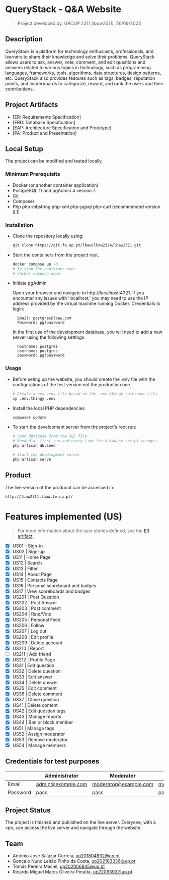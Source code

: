 # QueryStack - Q&A Website
> Project developed  by:
> GROUP 2311 _(lbaw2311)_, 26/09/2023

## Description 
QueryStack is a platform for technology enthusiasts, professionals, and learners to share their knowledge and solve their problems. QueryStack allows users to ask, answer, vote, comment, and edit questions and answers related to various topics in technology, such as programming languages, frameworks, tools, algorithms, data structures, design patterns, etc. QueryStack also provides features such as tags, badges, reputation points, and leaderboards to categorize, reward, and rank the users and their contributions.
## Project Artifacts
* [ER: Requirements Specification]
* [EBD: Database Specification]
* [EAP: Architecture Specification and Prototype]
* [PA: Product and Presentation] 

## Local Setup
The project can be modified and tested locally.

### Minimum Prerequisits
* Docker (or another container application)
* PostgreSQL 11 and pgAdmin 4 version 7.
* Git
* Composer 
* Php php-mbstring php-xml php-pgsql php-curl (recommended version 8.1)
### Installation
* Clone the repository locally using:
    ```bash
    git clone https://git.fe.up.pt/lbaw/lbaw2324/lbaw2311.git
    ```
* Start the containers from the project root.
    ```bash
    docker compose up -d
    # To stop the container run:
    # docker compose down
    ```
* Initiate pgAdmin

    Open your browser and navigate to http://localhost:4321. If you encounter any issues with 'localhost,' you may need to use the IP address provided by the virtual machine running Docker.
    Credentials to login:

        Email: postgres@lbaw.com
        Password: pg!password

    In the first use of the development database, you will need to add a new server using the following settings:

        hostname: postgres
        username: postgres
        password: pg!password


### Usage
* Before seting up the website, you should create the .env file with the configurations of the test version not the production one.

    ```bash
    # Create a new .env file based on the .env.thingy reference file.
    cp .env.thingy .env
    ```
* Install the local PHP dependencies
    ```bash 
    composer update
    ```
* To start the development server from the project's root run:
    ```bash 
    # Seed database from the SQL file.
    # Needed on first run and every time the database script changes.
    php artisan db:seed

    # Start the development server
    php artisan serve
    ```

## Product
The live version of the producut can be accessed in:
```
http://lbaw2311.lbaw.fe.up.pt/
```

# Features implemented (US)
> For more information about the user stories defined, see the [ER artifact](../../wiki/er).

- [x] US01 - Sign-in
- [x] US02 | Sign-up 
- [x] US11 | Home Page 
- [x] US12 | Search 
- [x] US13 | Filter 
- [x] US14 | About Page 
- [x] US15 | Contacts Page 
- [x] US16 | Personal scoreboard and badges 
- [x] US17 | View scoreboards and badges 
- [x] US201 | Post Question 
- [x] US202 | Post Answer 
- [x] US203 | Post comment 
- [x] US204 | Rate/Vote 
- [x] US205 | Personal Feed 
- [x] US206 | Follow 
- [x] US207 | Log out 
- [x] US208 | Edit profile 
- [x] US209 | Delete account 
- [x] US210 | Report
- [ ] US211 | Add friend
- [x] US212 | Profile Page
- [x] US31 | Edit question 
- [x] US32 | Delete question 
- [x] US33 | Edit answer 
- [x] US34 | Delete answer 
- [x] US35 | Edit comment 
- [x] US36 | Delete comment 
- [x] US37 | Close question
- [x] US41 | Delete content 
- [x] US42 | Edit question tags 
- [x] US43 | Manage reports 
- [x] US44 | Ban or block member 
- [x] US51 | Manage tags 
- [x] US52 | Assign moderator
- [x] US53 | Remove moderator
- [x] US54 | Manage members 

## Credentials for test purposes
||Administrator|Moderator|Regular User|
|-----|-----|-----|------|
|Email|admin@example.com|moderator@example.com|member1@example.com|
|Password|pass|pass|pass|

## Project Status
The project is finished and published on the live server. Everyone, with a vpn, can access the live server and navigate through the website.

## Team
* António José Salazar Correia, up201804832@up.pt
* Gonçalo Nuno Leitão Pinho da Costa, up202103336@up.pt
* Tomás Pereira Maciel, up202006845@up.pt
* Ricardo Miguel Matos Oliveira Peralta, up2206392@up.pt
